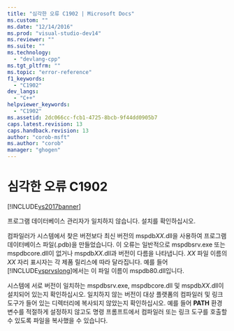 ```yaml
---
title: "심각한 오류 C1902 | Microsoft Docs"
ms.custom: ""
ms.date: "12/14/2016"
ms.prod: "visual-studio-dev14"
ms.reviewer: ""
ms.suite: ""
ms.technology: 
  - "devlang-cpp"
ms.tgt_pltfrm: ""
ms.topic: "error-reference"
f1_keywords: 
  - "C1902"
dev_langs: 
  - "C++"
helpviewer_keywords: 
  - "C1902"
ms.assetid: 2dc066cc-fcb1-4725-8bcb-9f44dd0905b7
caps.latest.revision: 13
caps.handback.revision: 13
author: "corob-msft"
ms.author: "corob"
manager: "ghogen"
---
```

# 심각한 오류 C1902
[!INCLUDE[vs2017banner](../../assembler/inline/includes/vs2017banner.md)]

프로그램 데이터베이스 관리자가 일치하지 않습니다. 설치를 확인하십시오.  
  
 컴파일러가 시스템에서 찾은 버전보다 최신 버전의 mspdb*XX*.dll을 사용하여 프로그램 데이터베이스 파일\(.pdb\)을 만들었습니다.  이 오류는 일반적으로 mspdbsrv.exe 또는 mspdbcore.dll이 없거나 mspdb*XX*.dll과 버전이 다름을 나타냅니다. *XX* 파일 이름의*XX* 자리 표시자는 각 제품 릴리스에 따라 달라집니다.  예를 들어 [!INCLUDE[vsprvslong](../../error-messages/compiler-errors-1/includes/vsprvslong_md.md)]에서는 이 파일 이름이 mspdb80.dll입니다.  
  
 시스템에 서로 버전이 일치하는 mspdbsrv.exe, mspdbcore.dll 및 mspdb*XX*.dll이 설치되어 있는지 확인하십시오.  일치하지 않는 버전이 대상 플랫폼의 컴파일러 및 링크 도구가 들어 있는 디렉터리에 복사되지 않았는지 확인하십시오.  예를 들어 **PATH** 환경 변수를 적절하게 설정하지 않고도 명령 프롬프트에서 컴파일러 또는 링크 도구를 호출할 수 있도록 파일을 복사했을 수 있습니다.